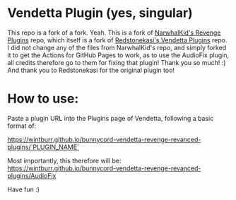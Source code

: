 # Vendetta Plugin (yes, singular)
This repo is a fork of a fork. Yeah. This is a fork of [NarwhalKid's Revenge Plugins](https://github.com/NarwhalKid/revenge-plugin) repo, which itself is a fork of [Redstonekasi's Vendetta Plugins](https://github.com/redstonekasi/vendetta-plugins) repo.
I did not change any of the files from NarwhalKid's repo, and simply forked it to get the Actions for GitHub Pages to work, as to use the AudioFix plugin, all credits therefore go to them for fixing that plugin! Thank you so much! :) And thank you to Redstonekasi for the original plugin too!

# How to use:
Paste a plugin URL into the Plugins page of Vendetta, following a basic format of:

https://wintburr.github.io/bunnycord-vendetta-revenge-revanced-plugins/`PLUGIN_NAME`

Most importantly, this therefore will be:
https://wintburr.github.io/bunnycord-vendetta-revenge-revanced-plugins/AudioFix

Have fun :)
